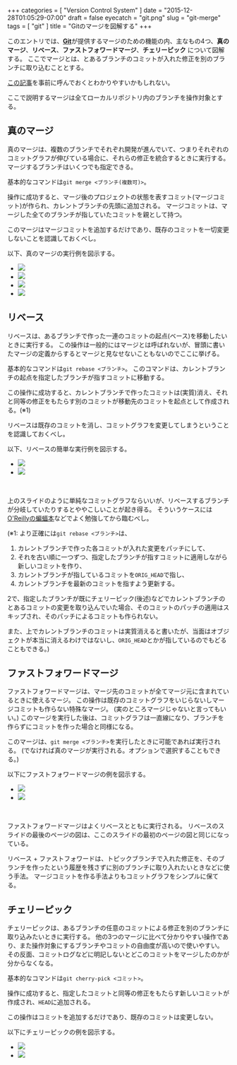 +++
categories = [ "Version Control System" ]
date = "2015-12-28T01:05:29-07:00"
draft = false
eyecatch = "git.png"
slug = "git-merge"
tags = [ "git" ]
title = "Gitのマージを図解する"
+++

このエントリでは、[__Git__](https://git-scm.com/)が提供するマージのための機能の内、主なもの4つ、__真のマージ__、__リベース__、__ファストフォワードマージ__、__チェリーピック__ について図解する。
ここでマージとは、とあるブランチのコミットが入れた修正を別のブランチに取り込むこととする。

[この記事](http://tbd.kaitoy.xyz/2015/12/27/git-repository/)を事前に呼んでおくとわかりやすいかもしれない。

ここで説明するマージは全てローカルリポジトリ内のブランチを操作対象とする。

## 真のマージ
真のマージは、複数のブランチでそれぞれ開発が進んでいて、つまりそれぞれのコミットグラフが伸びている場合に、それらの修正を統合するときに実行する。
マージするブランチはいくつでも指定できる。

基本的なコマンドは`git merge <ブランチ(複数可)>`。

操作に成功すると、マージ後のプロジェクトの状態を表すコミット(マージコミット)が作られ、カレントブランチの先頭に追加される。
マージコミットは、マージした全てのブランチが指していたコミットを親として持つ。

このマージはマージコミットを追加するだけであり、既存のコミットを一切変更しないことを認識しておくべし。

以下、真のマージの実行例を図示する。

<ul class="bxslider">
  <li><img src="/images/git-merge/git_merge/スライド1.PNG" /></li>
  <li><img src="/images/git-merge/git_merge/スライド2.PNG" /></li>
  <li><img src="/images/git-merge/git_merge/スライド3.PNG" /></li>
  <li><img src="/images/git-merge/git_merge/スライド4.PNG" /></li>
</ul>

## リベース
リベースは、あるブランチで作った一連のコミットの起点(ベース)を移動したいときに実行する。
この操作は一般的にはマージとは呼ばれないが、冒頭に書いたマージの定義からするとマージと見なせないこともないのでここに挙げる。

基本的なコマンドは`git rebase <ブランチ>`。
このコマンドは、カレントブランチの起点を指定したブランチが指すコミットに移動する。

この操作に成功すると、カレントブランチで作ったコミットは(実質)消え、それと同等の修正をもたらす別のコミットが移動先のコミットを起点として作成される。(※1)

リベースは既存のコミットを消し、コミットグラフを変更してしまうということを認識しておくべし。

以下、リベースの簡単な実行例を図示する。

<ul class="bxslider">
  <li><img src="/images/git-merge/git_rebase/スライド1.PNG" /></li>
  <li><img src="/images/git-merge/git_rebase/スライド2.PNG" /></li>
</ul>

<br>

上のスライドのように単純なコミットグラフならいいが、リベースするブランチが分岐していたりするとややこしいことが起き得る。
そういうケースには[O'Reillyの蝙蝠本](https://www.oreilly.co.jp/books/9784873114408/)などでよく勉強してから臨むべし。

(※1: より正確には`git rebase <ブランチ>`は、

1. カレントブランチで作った各コミットが入れた変更をパッチにして、
2. それを古い順に一つずつ、指定したブランチが指すコミットに適用しながら新しいコミットを作り、
3. カレントブランチが指しているコミットを`ORIG_HEAD`で指し、
4. カレントブランチを最新のコミットを指すよう更新する。

2で、指定したブランチが既にチェリーピック(後述)などでカレントブランチのとあるコミットの変更を取り込んでいた場合、そのコミットのパッチの適用はスキップされ、そのパッチによるコミットも作られない。

また、上でカレントブランチのコミットは実質消えると書いたが、当面はオブジェクトが本当に消えるわけではないし、`ORIG_HEAD`とかが指しているのでもどることもできる。)

## ファストフォワードマージ
ファストフォワードマージは、マージ先のコミットが全てマージ元に含まれているときに使えるマージ。
この操作は既存のコミットグラフをいじらないしマージコミットも作らない特殊なマージ。
(実のところマージじゃないと言ってもいい。)
このマージを実行した後は、コミットグラフは一直線になり、ブランチを作らずにコミットを作った場合と同様になる。

このマージは、`git merge <ブランチ>`を実行したときに可能であれば実行される。
(でなければ真のマージが実行される。オプションで選択することもできる。)

以下にファストフォワードマージの例を図示する。

<ul class="bxslider">
  <li><img src="/images/git-merge/git_ff/スライド1.PNG" /></li>
  <li><img src="/images/git-merge/git_ff/スライド2.PNG" /></li>
</ul>

<br>

ファストフォワードマージはよくリベースとともに実行される。
リベースのスライドの最後のページの図は、ここのスライドの最初のページの図と同じになっている。

リベース + ファストフォワードは、トピックブランチで入れた修正を、そのブランチを作ったという履歴を残さずに別のブランチに取り入れたいときなどに使う手法。
マージコミットを作る手法よりもコミットグラフをシンプルに保てる。

## チェリーピック
チェリーピックは、あるブランチの任意のコミットによる修正を別のブランチに取り込みたいときに実行する。
他の3つのマージに比べて分かりやすい操作であり、また操作対象にするブランチやコミットの自由度が高いので使いやすい。
その反面、コミットログなどに明記しないとどこのコミットをマージしたのかが分からなくなる。

基本的なコマンドは`git cherry-pick <コミット>`。

操作に成功すると、指定したコミットと同等の修正をもたらす新しいコミットが作成され、`HEAD`に追加される。

この操作はコミットを追加するだけであり、既存のコミットは変更しない。

以下にチェリーピックの例を図示する。

<ul class="bxslider">
  <li><img src="/images/git-merge/git_cherry-pick/スライド1.PNG" /></li>
  <li><img src="/images/git-merge/git_cherry-pick/スライド2.PNG" /></li>
</ul>

